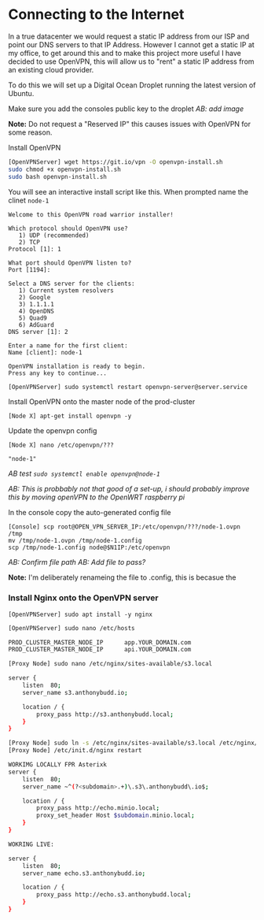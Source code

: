 # Connecting to the Internet

In a true datacenter we would request a static IP address from our ISP and point our DNS servers to that IP Address. However I cannot get a static IP at my office, to get around this and to make this project more useful I have decided to use OpenVPN, this will allow  us to "rent" a static IP address from an existing cloud provider.

To do this we will set up a Digital Ocean Droplet running the latest version of Ubuntu.

Make sure you add the consoles public key to the droplet
_AB: add image_

__Note:__ Do not request a "Reserved IP" this causes issues with OpenVPN for some reason.

Install OpenVPN
```sh
[OpenVPNServer] wget https://git.io/vpn -O openvpn-install.sh
sudo chmod +x openvpn-install.sh
sudo bash openvpn-install.sh
```

You will see an interactive install script like this. When prompted name the clinet `node-1`
```
Welcome to this OpenVPN road warrior installer!

Which protocol should OpenVPN use?
   1) UDP (recommended)
   2) TCP
Protocol [1]: 1

What port should OpenVPN listen to?
Port [1194]: 

Select a DNS server for the clients:
   1) Current system resolvers
   2) Google
   3) 1.1.1.1
   4) OpenDNS
   5) Quad9
   6) AdGuard
DNS server [1]: 2

Enter a name for the first client:
Name [client]: node-1

OpenVPN installation is ready to begin.
Press any key to continue...
```

```sh
[OpenVPNServer] sudo systemctl restart openvpn-server@server.service
```

Install OpenVPN onto the master node of the prod-cluster
```
[Node X] apt-get install openvpn -y
```

Update the openvpn config 

```
[Node X] nano /etc/openvpn/???

"node-1"
```

_AB test `sudo systemctl enable openvpn@node-1`_

_AB: This is probbably not that good of a set-up, i should probably improve this by moving openVPN to the OpenWRT raspberry pi_

In the console copy the auto-generated config file 

```
[Console] scp root@OPEN_VPN_SERVER_IP:/etc/openvpn/???/node-1.ovpn /tmp
mv /tmp/node-1.ovpn /tmp/node-1.config
scp /tmp/node-1.config node@$N1IP:/etc/openvpn
```

_AB: Confirm file path_
_AB: Add file to pass?_

__Note:__ I'm deliberately renameing the file to .config, this is becasue the 

### Install Nginx onto the OpenVPN server


```[OpenVPNServer] sudo apt install -y nginx```


```sh
[OpenVPNServer] sudo nano /etc/hosts

PROD_CLUSTER_MASTER_NODE_IP      app.YOUR_DOMAIN.com
PROD_CLUSTER_MASTER_NODE_IP      api.YOUR_DOMAIN.com
```

```sh
[Proxy Node] sudo nano /etc/nginx/sites-available/s3.local

server {
    listen  80;
    server_name s3.anthonybudd.io;

    location / {
        proxy_pass http://s3.anthonybudd.local;
    }
}

[Proxy Node] sudo ln -s /etc/nginx/sites-available/s3.local /etc/nginx/sites-enabled/
[Proxy Node] /etc/init.d/nginx restart

WORKIMG LOCALLY FPR Asterixk
server {
    listen  80;
    server_name ~^(?<subdomain>.+)\.s3\.anthonybudd\.io$;

    location / {
        proxy_pass http://echo.minio.local;
        proxy_set_header Host $subdomain.minio.local;
    }
}

WOKRING LIVE:

server {
    listen  80;
    server_name echo.s3.anthonybudd.io;

    location / {
        proxy_pass http://echo.s3.anthonybudd.local;
    }
}


